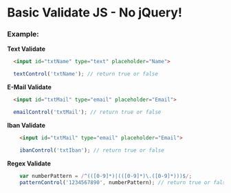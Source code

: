# Basic Validate JS - No jQuery!

### Example:

**Text Validate**

```html
  <input id="txtName" type="text" placeholder="Name">
```

```javascript
  textControl('txtName'); // return true or false
```

**E-Mail Validate**

```html
  <input id="txtMail" type="email" placeholder="Email">
```

```javascript
  emailControl('txtMail'); // return true or false
```

**Iban Validate**

```html
    <input id="txtMail" type="email" placeholder="Email">
```

```javascript
    ibanControl('txtIban'); // return true or false
```

**Regex Validate**

```javascript
    var numberPattern = /^(([0-9]*)|(([0-9]*)\.([0-9]*)))$/;
    patternControl('1234567890', numberPattern); // return true or false
```